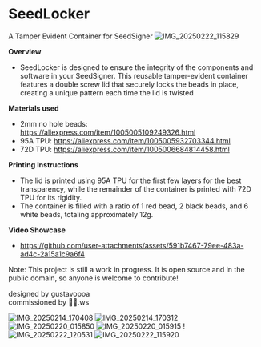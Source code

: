 # SeedLocker
A Tamper Evident Container for SeedSigner
![IMG_20250222_115829](https://github.com/user-attachments/assets/6756b2f7-babc-4025-abf2-8a21665f60d0)

**Overview**
- SeedLocker is designed to ensure the integrity of the components and software in your SeedSigner. This reusable tamper-evident container features a double screw lid that securely locks the beads in place, creating a unique pattern each time the lid is twisted

 **Materials used**
- 2mm no hole beads: https://aliexpress.com/item/1005005109249326.html
- 95A TPU: https://aliexpress.com/item/1005005932703344.html
- 72D TPU: https://aliexpress.com/item/1005006684814458.html

**Printing Instructions**
- The lid is printed using 95A TPU for the first few layers for the best transparency, while the remainder of the container is printed with 72D TPU for its rigidity.
- The container is filled with a ratio of 1 red bead, 2 black beads, and 6 white beads, totaling approximately 12g.

**Video Showcase**
- https://github.com/user-attachments/assets/591b7467-79ee-483a-ad4c-2a15a1c9a6f4

Note: This project is still a work in progress. It is open source and in the public domain, so anyone is welcome to contribute!

designed by gustavopoa</br>
commissioned by 🌠🌌.ws

![IMG_20250214_170408](https://github.com/user-attachments/assets/1c9332a9-18b2-40df-98da-4197c91410c0)
![IMG_20250214_170312](https://github.com/user-attachments/assets/5753567e-b440-497c-9191-0ed3ff7ed966)
![IMG_20250220_015850](https://github.com/user-attachments/assets/94bbca10-9ac1-4d6c-bdd9-11f959edfd28)
![IMG_20250220_015915](https://github.com/user-attachments/assets/33d2df46-ce13-4a83-8511-1110d4a854b6)
!![IMG_20250222_120531](https://github.com/user-attachments/assets/a12b806c-47b2-4f1b-984d-731c7184a1c4)
![IMG_20250222_115920](https://github.com/user-attachments/assets/c7d1e55a-5a5e-4e93-9feb-71eb258a2453)
